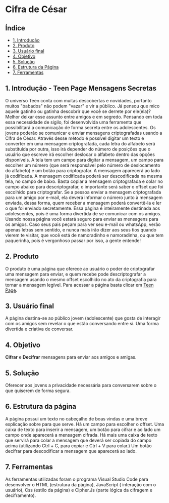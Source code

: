 # Cifra de César
## Índice

* [1. Introdução](#1-Introdução)
* [2. Produto](#2-Produto)
* [3. Usuário final](#3-Usuário-final)
* [4. Objetivo](#4-Objetivo)
* [5. Solução](#5-Solução)
* [6. Estrutura da Página](#6-Estrutura-da-Página)
* [7. Ferramentas](#7-Ferramentas)

## 1. Introdução - Teen Page Mensagens Secretas

O universo Teen conta com muitas descobertas e novidades, portanto muitos "babados" não podem "vazar" e vir a público. Já pensou que mico aquele gatinho ou gatinha descobrir que você se derrete por ele(ela)? Melhor deixar esse assunto entre amigos e em segredo. 
Pensando em toda essa necessidade de sigilo, foi desenvolvida uma ferramenta que possibilitará a comunicação de forma secreta entre os adolescentes.
Os jovens poderão se comunicar e enviar mensagens criptografadas usando a Cifra de César.
Através desse método é possível digitar um texto e converter em uma mensagem criptografada, cada letra do alfabeto será substituída por outra, isso irá depender do número de posições que o usuário que escreve irá escolher deslocar o alfabeto dentro das opções disponíveis.
A tela tem um campo para digitar a mensagem, um campo para escolher um número (que será responsável pelo número de deslocamento do alfabeto) e um botão para criptografar. A mensagem aparecerá ao lado já codificada.
A mensagem codificada poderá ser descodificada na mesma tela, no campo de baixo. Basta copiar a mensagem criptografada e colar no campo abaixo para descriptografar, o importante será saber o offset que foi escolhido para criptografar.
Se a pessoa enviar a mensagem criptografada para um amigo por e-mail, ela deverá informar o número junto à mensagem enviada, dessa forma, quem receber a mensagem poderá convertê-la e ler o que foi enviado secretamente.
Essa página é inteiramente destinada aos adolescentes, pois é uma forma divertida de se comunicar com os amigos.
Usando nossa página você estará seguro para enviar as mensagens para os amigos. Caso seus pais peçam para ver seu e-mail ou whatsApp, verão apenas letras sem sentido, e nunca mais irão dizer aos seus tios quando vierem te visitar, que você está de namoradinho e namoradinha, ou que tem paquerinha, pois é vergonhoso passar por isso, a gente entende!

## 2. Produto

O produto é uma página que oferece ao usuário o poder de criptografar uma mensagem para enviar, e quem recebe pode descriptografar a mensagem usando o mesmo offset escolhido no ato da criptografia para tornar a mensagem legível.
Para acessar a página basta clicar em [Teen Page](https://elainefigueiredo87.github.io/SAP004-cipher/).

## 3. Usuário final

A página destina-se ao público jovem (adolescente) que gosta de interagir com os amigos sem revelar o que estão conversando entre si. Uma forma divertida e criativa de conversar.

## 4. Objetivo

**Cifrar** e **Decifrar** mensagens para enviar aos amigos e amigas.

## 5. Solução

Oferecer aos jovens a privacidade necessária para conversarem sobre o que quiserem de forma segura.

## 6. Estrutura da página

A página possui um texto no cabeçalho de boas vindas e uma breve explicação sobre para que serve.
Há um campo para escolher o offset.
Uma caixa de texto para inserir a mensagem, um botão para cifrar e ao lado um campo onde aparecerá a mensagem cifrada.
Há mais uma caixa de texto que servirá para colar a mensagem que deverá ser copiada do campo acima (utilizando Ctrl + C, para copiar e Ctrl + V para colar.) Um botão decifrar para descodificar a mensagem que aparecerá ao lado.

## 7. Ferramentas

As ferramentas utilizadas foram o programa Visual Studio Code para desenvolver o HTML (estrutura da página), JavaScript ( interação com o usuário), Css (estilo da página) e Cipher.Js (parte lógica da cifragem e deciframento).
